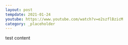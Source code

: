 ```yaml
---
layout: post
tempdate: 2021-01-24
youtube: https://www.youtube.com/watch?v=e2szflBzicM
category: _placeholder
---
```

test content